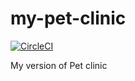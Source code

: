 # my-pet-clinic

[![CircleCI](https://circleci.com/gh/krzysztof-kalinowski/kk-pet-clinic.svg?style=svg)](https://circleci.com/gh/krzysztof-kalinowski/kk-pet-clinic)

My version of Pet clinic
